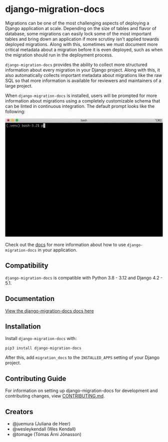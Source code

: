 # django-migration-docs

Migrations can be one of the most challenging aspects of deploying a Django application at scale. Depending on the size of tables and flavor of database, some migrations can easily lock some of the most important tables and bring down an application if more scrutiny isn't applied towards deployed migrations. Along with this, sometimes we must document more critical metadata about a migration before it is even deployed, such as when the migration should run in the deployment process.

`django-migration-docs` provides the ability to collect more structured information about every migration in your Django project. Along with this, it also automatically collects important metadata about migrations like the raw SQL so that more information is available for reviewers and maintainers of a large project.

When `django-migration-docs` is installed, users will be prompted for more information about migrations using a completely customizable schema that can be linted in continuous integration. The default prompt looks like the following:

![Migration Docs](docs/static/sync.gif)

Check out the [docs](https://django-migration-docs.readthedocs.io) for more information about how to use `django-migration-docs` in your application.

## Compatibility

`django-migration-docs` is compatible with Python 3.8 - 3.12 and Django 4.2 - 5.1.

## Documentation

[View the django-migration-docs docs here](https://django-migration-docs.readthedocs.io/)

## Installation

Install `django-migration-docs` with:

    pip3 install django-migration-docs
After this, add `migration_docs` to the `INSTALLED_APPS` setting of your Django project.

## Contributing Guide

For information on setting up django-migration-docs for development and contributing changes, view [CONTRIBUTING.md](CONTRIBUTING.md).

## Creators

- @juemura (Juliana de Heer)
- @wesleykendall (Wes Kendall)
- @tomage (Tómas Árni Jónasson)
